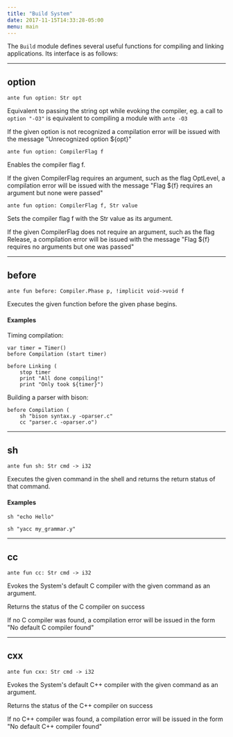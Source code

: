 ```yaml
---
title: "Build System"
date: 2017-11-15T14:33:28-05:00
menu: main
---
```


The `Build` module defines several useful functions for
compiling and linking applications.  Its interface is as follows:


---
## option

```ante
ante fun option: Str opt
```

Equivalent to passing the string opt while evoking the 
compiler, eg. a call to `option "-O3"` is equivalent
to compiling a module with `ante -O3`

If the given option is not recognized a compilation error
will be issued with the message "Unrecognized option ${opt}"

```ante
ante fun option: CompilerFlag f
```

Enables the compiler flag f.

If the given CompilerFlag requires an argument, such
as the flag OptLevel, a compilation error will be
issued with the message "Flag ${f} requires an argument but none were passed"


```ante
ante fun option: CompilerFlag f, Str value
```

Sets the compiler flag f with the Str value as its argument.

If the given CompilerFlag does not require an argument, such
as the flag Release, a compilation error will be issued with
the message "Flag ${f} requires no arguments but one was passed"

---

## before

```ante
ante fun before: Compiler.Phase p, !implicit void->void f
```

Executes the given function before the given phase begins.

#### Examples
Timing compilation:
```ante
var timer = Timer()
before Compilation (start timer)

before Linking (
    stop timer
    print "All done compiling!"
    print "Only took ${timer}")
```

Building a parser with bison:
```ante
before Compilation (
    sh "bison syntax.y -oparser.c"
    cc "parser.c -oparser.o")
```

---
## sh

```ante
ante fun sh: Str cmd -> i32
```

Executes the given command in the shell and returns
the return status of that command.

#### Examples

```ante
sh "echo Hello"

sh "yacc my_grammar.y"
```

---
## cc

```ante
ante fun cc: Str cmd -> i32
```

Evokes the System's default C compiler with
the given command as an argument.

Returns the status of the C compiler on success

If no C compiler was found, a compilation error
will be issued in the form "No default C compiler found"

---
## cxx

```ante
ante fun cxx: Str cmd -> i32
```

Evokes the System's default C++ compiler with
the given command as an argument.

Returns the status of the C++ compiler on success

If no C++ compiler was found, a compilation error
will be issued in the form "No default C++ compiler found"
